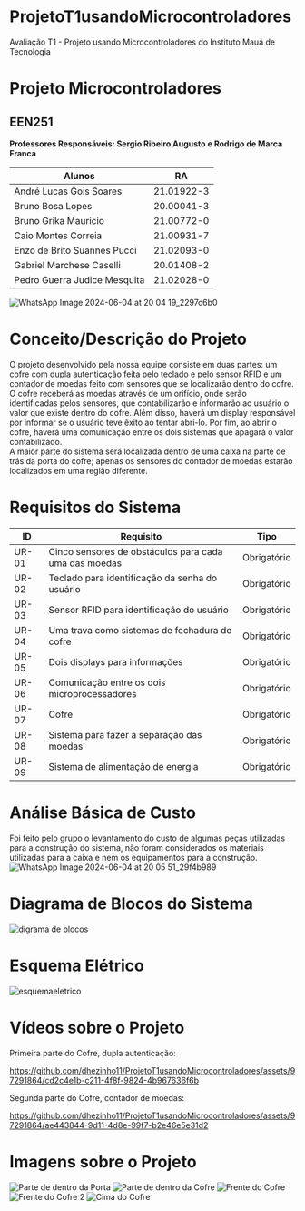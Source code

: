 # ProjetoT1usandoMicrocontroladores
Avaliação T1 - Projeto usando Microcontroladores do Instituto Mauá de Tecnologia

# Projeto Microcontroladores
## EEN251
**Professores Responsáveis: Sergio Ribeiro Augusto e	Rodrigo de Marca Franca**

| Alunos  | RA |
| ------------- | ------------- |
| André Lucas Gois Soares | 21.01922-3  |
| Bruno Bosa Lopes | 20.00041-3 |
| Bruno Grika Mauricio | 21.00772-0 |
| Caio Montes Correia | 21.00931-7 |
| Enzo de Brito Suannes Pucci | 21.02093-0 |
| Gabriel Marchese Caselli | 20.01408-2 |
| Pedro Guerra Judice Mesquita | 21.02028-0 |

![WhatsApp Image 2024-06-04 at 20 04 19_2297c6b0](https://github.com/dhezinho11/ProjetoT1usandoMicrocontroladores/assets/63157536/66c0413d-66bb-4ba2-b908-c72caae65c95)


# Conceito/Descrição do Projeto
O projeto desenvolvido pela nossa equipe consiste em duas partes: um cofre com dupla autenticação feita pelo teclado e pelo sensor RFID e um contador de moedas feito com sensores que se localizarão dentro do cofre.  
O cofre receberá as moedas através de um orifício, onde serão identificadas pelos sensores, que contabilizarão e informarão ao usuário o valor que existe dentro do cofre. Além disso, haverá um display responsável por informar se o usuário teve êxito ao tentar abri-lo. Por fim, ao abrir o cofre, haverá uma comunicação entre os dois sistemas que apagará o valor contabilizado.  
A maior parte do sistema será localizada dentro de uma caixa na parte de trás da porta do cofre; apenas os sensores do contador de moedas estarão localizados em uma região diferente.  

# Requisitos do Sistema
| ID | Requisito | Tipo |
| ------------- | ------------- | ------------- |
| UR-01 | Cinco sensores de obstáculos para cada uma das moedas | Obrigatório |
| UR-02 | Teclado para identificação da senha do usuário | Obrigatório |
| UR-03 | Sensor RFID para identificação do usuário | Obrigatório |
| UR-04 | Uma trava como sistemas de fechadura do cofre | Obrigatório |
| UR-05 | Dois displays para informações | Obrigatório |
| UR-06 | Comunicação entre os dois microprocessadores | Obrigatório |
| UR-07 | Cofre | Obrigatório |
| UR-08 | Sistema para fazer a separação das moedas | Obrigatório |
| UR-09 | Sistema de alimentação de energia | Obrigatório |

# Análise Básica de Custo
Foi feito pelo grupo o levantamento do custo de algumas peças utilizadas para a construção do sistema, não foram considerados os materiais utilizadas para a caixa e nem os equipamentos para a construção.
![WhatsApp Image 2024-06-04 at 20 05 51_29f4b989](https://github.com/dhezinho11/ProjetoT1usandoMicrocontroladores/assets/63157536/491993a8-dfb3-4d7c-8b74-8c5290f5e1b3)


#  Diagrama de Blocos do Sistema
![digrama de blocos](https://github.com/dhezinho11/Projeto_Microcontroladores/assets/97291864/5907fbce-7922-446a-ba17-fe40292c8e13)

# Esquema Elétrico
![esquemaeletrico](https://github.com/dhezinho11/ProjetoT1usandoMicrocontroladores/assets/97291864/311d97d3-112b-41a7-8bc7-80b9052956ce)

# Vídeos sobre o Projeto
Primeira parte do Cofre, dupla autenticação:

https://github.com/dhezinho11/ProjetoT1usandoMicrocontroladores/assets/97291864/cd2c4e1b-c211-4f8f-9824-4b967636f6b

Segunda parte  do Cofre, contador de moedas:

https://github.com/dhezinho11/ProjetoT1usandoMicrocontroladores/assets/97291864/ae443844-9d11-4d8e-99f7-b2e46e5e31d2

# Imagens sobre o Projeto
![Parte de dentro da Porta](https://github.com/dhezinho11/ProjetoT1usandoMicrocontroladores/assets/97291864/1722fe2b-09ff-4960-b86b-6201bab38460)
![Parte de dentro da Cofre](https://github.com/dhezinho11/ProjetoT1usandoMicrocontroladores/assets/97291864/a333f130-f1ca-4cce-801a-cb3d60a2daf0)
![Frente do Cofre](https://github.com/dhezinho11/ProjetoT1usandoMicrocontroladores/assets/97291864/5af9e285-1acb-4f4a-8576-f8aed242fdb7)
![Frente do Cofre 2](https://github.com/dhezinho11/ProjetoT1usandoMicrocontroladores/assets/97291864/321de819-966e-4c32-bbdb-49ed52abb739)
![Cima do Cofre](https://github.com/dhezinho11/ProjetoT1usandoMicrocontroladores/assets/97291864/c51d9ac9-4ed8-4f20-9994-afbf7075d304)




